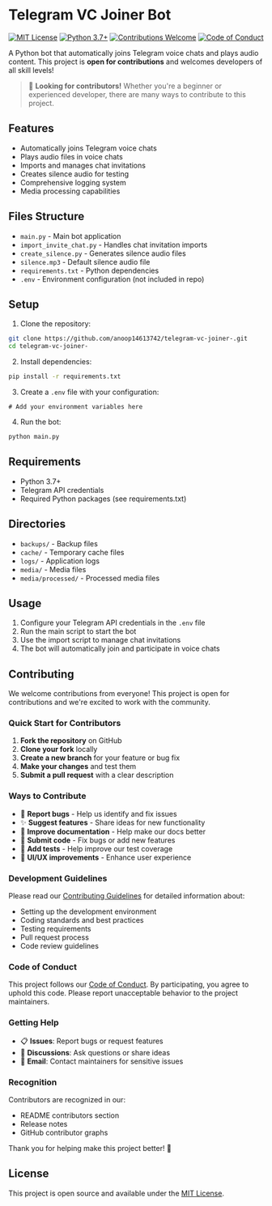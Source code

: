 # Telegram VC Joiner Bot

[![MIT License](https://img.shields.io/badge/License-MIT-green.svg)](https://choosealicense.com/licenses/mit/)
[![Python 3.7+](https://img.shields.io/badge/python-3.7+-blue.svg)](https://www.python.org/downloads/)
[![Contributions Welcome](https://img.shields.io/badge/contributions-welcome-brightgreen.svg?style=flat)](CONTRIBUTING.md)
[![Code of Conduct](https://img.shields.io/badge/code%20of-conduct-ff69b4.svg?style=flat)](CODE_OF_CONDUCT.md)

A Python bot that automatically joins Telegram voice chats and plays audio content. This project is **open for contributions** and welcomes developers of all skill levels!

> 🚀 **Looking for contributors!** Whether you're a beginner or experienced developer, there are many ways to contribute to this project.

## Features

- Automatically joins Telegram voice chats
- Plays audio files in voice chats
- Imports and manages chat invitations
- Creates silence audio for testing
- Comprehensive logging system
- Media processing capabilities

## Files Structure

- `main.py` - Main bot application
- `import_invite_chat.py` - Handles chat invitation imports
- `create_silence.py` - Generates silence audio files
- `silence.mp3` - Default silence audio file
- `requirements.txt` - Python dependencies
- `.env` - Environment configuration (not included in repo)

## Setup

1. Clone the repository:
```bash
git clone https://github.com/anoop14613742/telegram-vc-joiner-.git
cd telegram-vc-joiner-
```

2. Install dependencies:
```bash
pip install -r requirements.txt
```

3. Create a `.env` file with your configuration:
```
# Add your environment variables here
```

4. Run the bot:
```bash
python main.py
```

## Requirements

- Python 3.7+
- Telegram API credentials
- Required Python packages (see requirements.txt)

## Directories

- `backups/` - Backup files
- `cache/` - Temporary cache files
- `logs/` - Application logs
- `media/` - Media files
- `media/processed/` - Processed media files

## Usage

1. Configure your Telegram API credentials in the `.env` file
2. Run the main script to start the bot
3. Use the import script to manage chat invitations
4. The bot will automatically join and participate in voice chats

## Contributing

We welcome contributions from everyone! This project is open for contributions and we're excited to work with the community.

### Quick Start for Contributors

1. **Fork the repository** on GitHub
2. **Clone your fork** locally
3. **Create a new branch** for your feature or bug fix
4. **Make your changes** and test them
5. **Submit a pull request** with a clear description

### Ways to Contribute

- 🐛 **Report bugs** - Help us identify and fix issues
- ✨ **Suggest features** - Share ideas for new functionality
- 📝 **Improve documentation** - Help make our docs better
- 🔧 **Submit code** - Fix bugs or add new features
- 🧪 **Add tests** - Help improve our test coverage
- 🎨 **UI/UX improvements** - Enhance user experience

### Development Guidelines

Please read our [Contributing Guidelines](CONTRIBUTING.md) for detailed information about:

- Setting up the development environment
- Coding standards and best practices
- Testing requirements
- Pull request process
- Code review guidelines

### Code of Conduct

This project follows our [Code of Conduct](CODE_OF_CONDUCT.md). By participating, you agree to uphold this code. Please report unacceptable behavior to the project maintainers.

### Getting Help

- 📋 **Issues**: Report bugs or request features
- 💬 **Discussions**: Ask questions or share ideas
- 📧 **Email**: Contact maintainers for sensitive issues

### Recognition

Contributors are recognized in our:
- README contributors section
- Release notes
- GitHub contributor graphs

Thank you for helping make this project better! 🙏

## License

This project is open source and available under the [MIT License](LICENSE).
